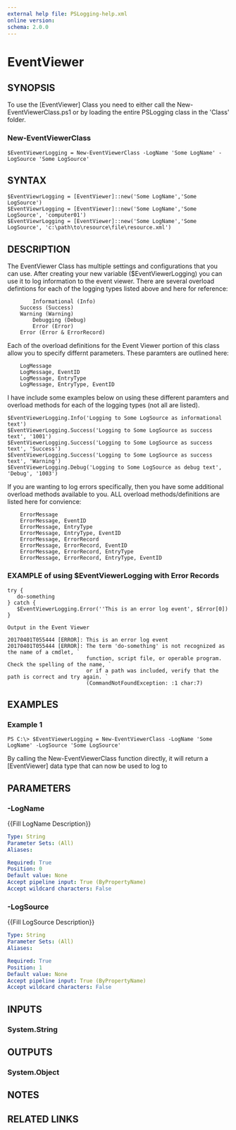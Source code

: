 ```yaml
---
external help file: PSLogging-help.xml
online version: 
schema: 2.0.0
---
```


# EventViewer

## SYNOPSIS
To use the [EventViewer] Class you need to either call the New-EventViewerClass.ps1 or by loading the entire PSLogging class in the 'Class' folder.  

### New-EventViewerClass
```
$EventViewerLogging = New-EventViewerClass -LogName 'Some LogName' -LogSource 'Some LogSource'
```

## SYNTAX

```
$EventViewrLogging = [EventViewer]::new('Some LogName','Some LogSource')
$EventViewrLogging = [EventViewer]::new('Some LogName','Some LogSource', 'computer01')
$EventViewrLogging = [EventViewer]::new('Some LogName','Some LogSource', 'c:\path\to\resource\file\resource.xml')
```

## DESCRIPTION
The EventViewer Class has multiple settings and configurations that you can use.  After creating your new variable ($EventViewerLogging) you can use it to log information to the event viewer.  There are several overload defintions for each of the logging types listed above and here for reference:
```
        Informational (Info)
	Success (Success)
	Warning (Warning)
        Debugging (Debug)
        Error (Error)
	Error (Error & ErrorRecord)
```
Each of the overload definitions for the Event Viewer portion of this class allow you to specify differnt parameters.  These paramters are outlined here:
```
	LogMessage
	LogMessage, EventID
	LogMessage, EntryType
	LogMessage, EntryType, EventID
```
I have include some examples below on using these different paramters and overload methods for each of the logging types (not all are listed).

```
$EventViewerLogging.Info('Logging to Some LogSource as informational text')
$EventViewerLogging.Success('Logging to Some LogSource as success text', '1001')
$EventViewerLogging.Success('Logging to Some LogSource as success text', 'Success')
$EventViewerLogging.Success('Logging to Some LogSource as success text', 'Warning')
$EventViewerLogging.Debug('Logging to Some LogSource as debug text', 'Debug', '1003')

```

If you are wanting to log errors specifically, then you have some additional overload methods available to you.  ALL overload methods/definitions are listed here for convience:
```
	ErrorMessage
	ErrorMessage, EventID
	ErrorMessage, EntryType
	ErrorMessage, EntryType, EventID
	ErrorMessage, ErrorRecord
	ErrorMessage, ErrorRecord, EventID
	ErrorMessage, ErrorRecord, EntryType
	ErrorMessage, ErrorRecord, EntryType, EventID
```
### EXAMPLE of using $EventViewerLogging with Error Records

```
try { 
   do-something 
} catch { 
   $EventViewerLogging.Error(''This is an error log event', $Error[0]) 
}
```
    Output in the Event Viewer
```
20170401T055444 [ERROR]: This is an error log event
20170401T055444 [ERROR]: The term 'do-something' is not recognized as the name of a cmdlet, `
                         function, script file, or operable program. Check the spelling of the name, `
                         or if a path was included, verify that the path is correct and try again. `
                         (CommandNotFoundException: :1 char:7)
```

## EXAMPLES

### Example 1
```
PS C:\> $EventViewerLogging = New-EventViewerClass -LogName 'Some LogName' -LogSource 'Some LogSource'
```

By calling the New-EventViewerClass function directly, it will return a [EventViewer] data type that can now be used to log to

## PARAMETERS

### -LogName
{{Fill LogName Description}}

```yaml
Type: String
Parameter Sets: (All)
Aliases: 

Required: True
Position: 0
Default value: None
Accept pipeline input: True (ByPropertyName)
Accept wildcard characters: False
```

### -LogSource
{{Fill LogSource Description}}

```yaml
Type: String
Parameter Sets: (All)
Aliases: 

Required: True
Position: 1
Default value: None
Accept pipeline input: True (ByPropertyName)
Accept wildcard characters: False
```

## INPUTS

### System.String


## OUTPUTS

### System.Object

## NOTES

## RELATED LINKS


